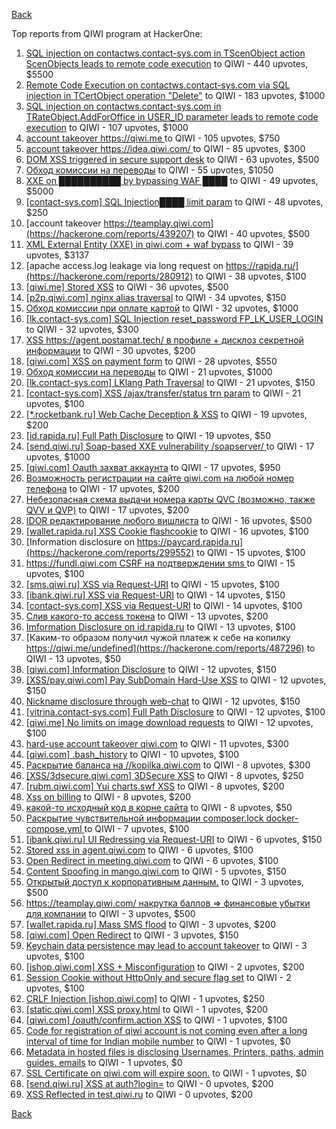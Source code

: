 [Back](../README.md)

Top reports from QIWI program at HackerOne:

1. [SQL injection on contactws.contact-sys.com in TScenObject action ScenObjects leads to remote code execution](https://hackerone.com/reports/816254) to QIWI - 440 upvotes, $5500
2. [Remote Code Execution on contactws.contact-sys.com via SQL injection in TCertObject operation "Delete"](https://hackerone.com/reports/816086) to QIWI - 183 upvotes, $1000
3. [SQL injection on contactws.contact-sys.com in TRateObject.AddForOffice in USER_ID parameter leads to remote code execution](https://hackerone.com/reports/816560) to QIWI - 107 upvotes, $1000
4. [account takeover https://qiwi.me ](https://hackerone.com/reports/685304) to QIWI - 105 upvotes, $750
5. [account takeover https://idea.qiwi.com/ ](https://hackerone.com/reports/464426) to QIWI - 85 upvotes, $300
6. [DOM XSS triggered in secure support desk](https://hackerone.com/reports/512065) to QIWI - 63 upvotes, $500
7. [Обход комиссии на переводы](https://hackerone.com/reports/604560) to QIWI - 55 upvotes, $1050
8. [XXE on ██████████ by bypassing WAF ████](https://hackerone.com/reports/433996) to QIWI - 49 upvotes, $5000
9. [[contact-sys.com] SQL Injection████ limit param](https://hackerone.com/reports/164945) to QIWI - 48 upvotes, $250
10. [account takeover https://teamplay.qiwi.com](https://hackerone.com/reports/439207) to QIWI - 40 upvotes, $500
11. [XML External Entity (XXE) in qiwi.com + waf bypass](https://hackerone.com/reports/99279) to QIWI - 39 upvotes, $3137
12. [apache access.log leakage via long request on https://rapida.ru/](https://hackerone.com/reports/280912) to QIWI - 38 upvotes, $100
13. [[qiwi.me] Stored XSS](https://hackerone.com/reports/736236) to QIWI - 36 upvotes, $500
14. [[p2p.qiwi.com] nginx alias traversal](https://hackerone.com/reports/455858) to QIWI - 34 upvotes, $150
15. [Обход комиссии при оплате картой](https://hackerone.com/reports/654851) to QIWI - 32 upvotes, $1000
16. [[lk.contact-sys.com] SQL Injection reset_password FP_LK_USER_LOGIN](https://hackerone.com/reports/164684) to QIWI - 32 upvotes, $300
17. [XSS https://agent.postamat.tech/ в профиле + дисклоз секретной информации](https://hackerone.com/reports/365093) to QIWI - 30 upvotes, $200
18. [[qiwi.com] XSS on payment form](https://hackerone.com/reports/263684) to QIWI - 28 upvotes, $550
19. [Обход комиссии на переводы](https://hackerone.com/reports/691766) to QIWI - 21 upvotes, $1000
20. [[lk.contact-sys.com] LKlang Path Traversal](https://hackerone.com/reports/164933) to QIWI - 21 upvotes, $150
21. [[contact-sys.com] XSS /ajax/transfer/status trn param](https://hackerone.com/reports/164704) to QIWI - 21 upvotes, $100
22. [[*.rocketbank.ru] Web Cache Deception & XSS](https://hackerone.com/reports/415168) to QIWI - 19 upvotes, $200
23. [[id.rapida.ru] Full Path Disclosure](https://hackerone.com/reports/165219) to QIWI - 19 upvotes, $50
24. [[send.qiwi.ru] Soap-based XXE vulnerability /soapserver/ ](https://hackerone.com/reports/36450) to QIWI - 17 upvotes, $1000
25. [[qiwi.com] Oauth захват аккаунта](https://hackerone.com/reports/159507) to QIWI - 17 upvotes, $950
26. [Возможность регистрации на сайте qiwi.com на любой номер телефона](https://hackerone.com/reports/420163) to QIWI - 17 upvotes, $200
27. [Небезопасная схема выдачи номера карты QVC (возможно, также QVV и QVP)](https://hackerone.com/reports/87586) to QIWI - 17 upvotes, $200
28. [IDOR редактирование любого вишлиста](https://hackerone.com/reports/736065) to QIWI - 16 upvotes, $500
29. [[wallet.rapida.ru] XSS Cookie flashcookie](https://hackerone.com/reports/164662) to QIWI - 16 upvotes, $100
30. [Information disclosure on https://paycard.rapida.ru](https://hackerone.com/reports/299552) to QIWI - 15 upvotes, $100
31. [https://fundl.qiwi.com CSRF на подтверждении sms ](https://hackerone.com/reports/301718) to QIWI - 15 upvotes, $100
32. [[sms.qiwi.ru] XSS via Request-URI](https://hackerone.com/reports/38345) to QIWI - 15 upvotes, $100
33. [[ibank.qiwi.ru] XSS via Request-URI](https://hackerone.com/reports/164152) to QIWI - 14 upvotes, $150
34. [[contact-sys.com] XSS via Request-URI](https://hackerone.com/reports/164656) to QIWI - 14 upvotes, $100
35. [Слив какого-то access токена](https://hackerone.com/reports/735971) to QIWI - 13 upvotes, $200
36. [Imformation Disclosure on id.rapida.ru](https://hackerone.com/reports/318571) to QIWI - 13 upvotes, $100
37. [Каким-то образом получил чужой платеж к себе на копилку https://qiwi.me/undefined](https://hackerone.com/reports/487296) to QIWI - 13 upvotes, $50
38. [[qiwi.com] Information Disclosure](https://hackerone.com/reports/164168) to QIWI - 12 upvotes, $150
39. [[XSS/pay.qiwi.com] Pay SubDomain Hard-Use XSS](https://hackerone.com/reports/198251) to QIWI - 12 upvotes, $150
40. [Nickname disclosure through web-chat](https://hackerone.com/reports/569350) to QIWI - 12 upvotes, $150
41. [[vitrina.contact-sys.com] Full Path Disclosure](https://hackerone.com/reports/178284) to QIWI - 12 upvotes, $100
42. [[qiwi.me] No limits on image download requests](https://hackerone.com/reports/227806) to QIWI - 12 upvotes, $100
43. [hard-use account takeover qiwi.com](https://hackerone.com/reports/691698) to QIWI - 11 upvotes, $300
44. [[qiwi.com] .bash_history](https://hackerone.com/reports/190195) to QIWI - 10 upvotes, $100
45. [Раскрытие баланса на //kopilka.qiwi.com](https://hackerone.com/reports/178049) to QIWI - 8 upvotes, $300
46. [[XSS/3dsecure.qiwi.com] 3DSecure XSS](https://hackerone.com/reports/198249) to QIWI - 8 upvotes, $250
47. [[rubm.qiwi.com] Yui charts.swf XSS](https://hackerone.com/reports/104488) to QIWI - 8 upvotes, $200
48. [Xss on billing](https://hackerone.com/reports/151034) to QIWI - 8 upvotes, $200
49. [какой-то исходный код в корне сайта](https://hackerone.com/reports/714024) to QIWI - 8 upvotes, $50
50. [Раскрытие чувствительной информации composer.lock  docker-compose.yml ](https://hackerone.com/reports/714186) to QIWI - 7 upvotes, $100
51. [[ibank.qiwi.ru] UI Redressing via Request-URI](https://hackerone.com/reports/164153) to QIWI - 6 upvotes, $150
52. [Stored xss in agent.qiwi.com](https://hackerone.com/reports/38012) to QIWI - 6 upvotes, $100
53. [Open Redirect in meeting.qiwi.com](https://hackerone.com/reports/100200) to QIWI - 6 upvotes, $100
54. [Content Spoofing in mango.qiwi.com](https://hackerone.com/reports/118066) to QIWI - 5 upvotes, $150
55. [Открытый доступ к корпоративным данным.](https://hackerone.com/reports/79393) to QIWI - 3 upvotes, $500
56. [https://teamplay.qiwi.com/ накрутка баллов =\> финансовые убытки для компании](https://hackerone.com/reports/441204) to QIWI - 3 upvotes, $500
57. [[wallet.rapida.ru] Mass SMS flood](https://hackerone.com/reports/209368) to QIWI - 3 upvotes, $200
58. [[qiwi.com] Open Redirect](https://hackerone.com/reports/38157) to QIWI - 3 upvotes, $150
59. [Keychain data persistence may lead to account takeover](https://hackerone.com/reports/761975) to QIWI - 3 upvotes, $100
60. [[ishop.qiwi.com] XSS + Misconfiguration](https://hackerone.com/reports/47536) to QIWI - 2 upvotes, $200
61. [Session Cookie without HttpOnly and secure flag set](https://hackerone.com/reports/75357) to QIWI - 2 upvotes, $100
62. [CRLF Injection [ishop.qiwi.com]](https://hackerone.com/reports/36105) to QIWI - 1 upvotes, $250
63. [[static.qiwi.com] XSS proxy.html](https://hackerone.com/reports/35363) to QIWI - 1 upvotes, $200
64. [[qiwi.com] /oauth/confirm.action XSS](https://hackerone.com/reports/36319) to QIWI - 1 upvotes, $100
65. [Code for registration of qiwi account is not coming even after a long interval of time for Indian mobile number](https://hackerone.com/reports/35532) to QIWI - 1 upvotes, $0
66. [Metadata in hosted files is disclosing Usernames, Printers, paths, admin guides. emails](https://hackerone.com/reports/36586) to QIWI - 1 upvotes, $0
67. [SSL Certificate on qiwi.com will expire soon.](https://hackerone.com/reports/134145) to QIWI - 1 upvotes, $0
68. [[send.qiwi.ru] XSS at auth?login=](https://hackerone.com/reports/35413) to QIWI - 0 upvotes, $200
69. [XSS Reflected in test.qiwi.ru](https://hackerone.com/reports/98281) to QIWI - 0 upvotes, $200


[Back](../README.md)